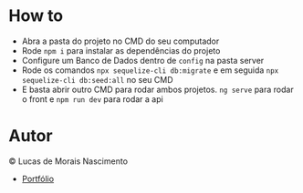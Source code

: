 # How to
- Abra a pasta do projeto no CMD do seu computador
- Rode `npm i` para instalar as dependências do projeto
- Configure um Banco de Dados dentro de `config` na pasta server
- Rode os comandos `npx sequelize-cli db:migrate` e em seguida `npx sequelize-cli db:seed:all` no seu CMD
- E basta abrir outro CMD para rodar ambos projetos. `ng serve` para rodar o front e `npm run dev` para rodar a api

# Autor
&copy; Lucas de Morais Nascimento
- <a href="http://portfolio-web-lucas.s3-website-us-east-1.amazonaws.com/" target="_blank">Portfólio</a>
